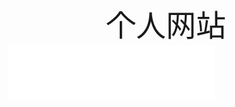 <div align='center' ><font size='10'>个人网站</font></div>
<iframe frameborder="no" border="0" marginwidth="0" marginheight="0" width=330 height=86 src="//music.163.com/outchain/player?type=2&id=26894953&auto=1&height=66"></iframe>
